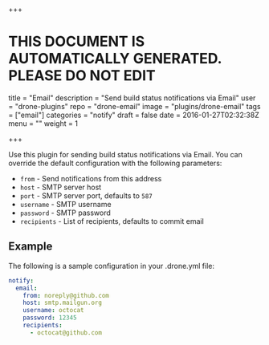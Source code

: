 +++

# THIS DOCUMENT IS AUTOMATICALLY GENERATED. PLEASE DO NOT EDIT

title = "Email"
description = "Send build status notifications via Email"
user = "drone-plugins"
repo = "drone-email"
image = "plugins/drone-email"
tags = ["email"]
categories = "notify"
draft = false
date = 2016-01-27T02:32:38Z
menu = ""
weight = 1

+++

Use this plugin for sending build status notifications via Email. You can
override the default configuration with the following parameters:

* `from` - Send notifications from this address
* `host` - SMTP server host
* `port` - SMTP server port, defaults to `587`
* `username` - SMTP username
* `password` - SMTP password
* `recipients` - List of recipients, defaults to commit email

## Example

The following is a sample configuration in your .drone.yml file:

```yaml
notify:
  email:
    from: noreply@github.com
    host: smtp.mailgun.org
    username: octocat
    password: 12345
    recipients:
      - octocat@github.com
```

